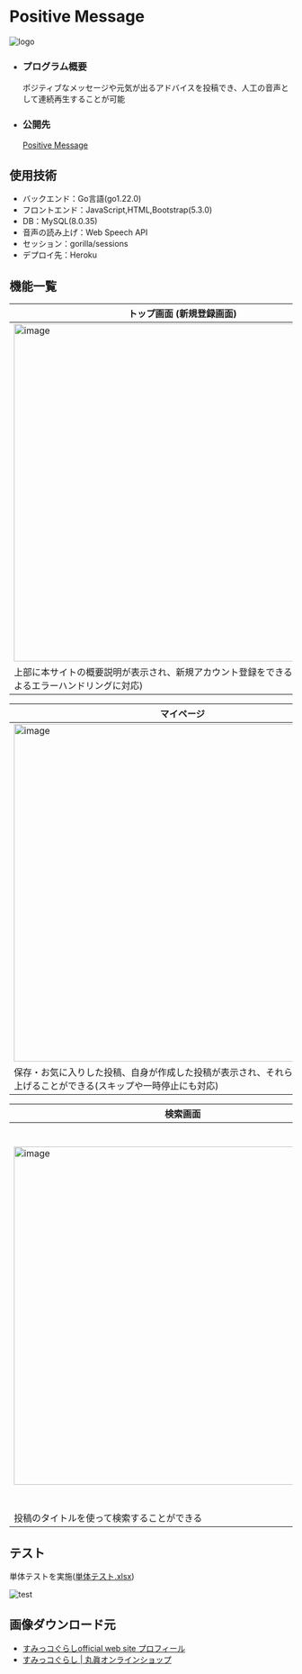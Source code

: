 # Positive Message
![logo](https://github.com/beginerKosukeT/positiveMessage/assets/144611948/0faaf891-8020-4cbf-bd9b-b8cdb2f03289)

- ### プログラム概要
  ポジティブなメッセージや元気が出るアドバイスを投稿でき、人工の音声として連続再生することが可能
- ### 公開先
  <a href="https://positive-message-254febcb568f.herokuapp.com/regisration">Positive Message</a>

## 使用技術
- バックエンド：Go言語(go1.22.0)
- フロントエンド：JavaScript,HTML,Bootstrap(5.3.0)
- DB：MySQL(8.0.35)
- 音声の読み上げ：Web Speech API
- セッション：gorilla/sessions
- デプロイ先：Heroku


## 機能一覧
| トップ画面 (新規登録画面) | ログイン画面 |
| - | - |
|<img width="600" alt="image" src="https://github.com/beginerKosukeT/positiveMessage/assets/144611948/d538f610-af38-4de0-be12-26b9546f442a">|<img width="600" alt="image" src="https://github.com/beginerKosukeT/positiveMessage/assets/144611948/83cdeaf9-fad3-4e3b-99fe-1a017d9e46cd">|
|上部に本サイトの概要説明が表示され、新規アカウント登録をできる(JavaScriptによるエラーハンドリングに対応)|セッション機能を利用してログインすることができる|

| マイページ | 人気の投稿&新作画面 |
| - | - |
|<img width="600" alt="image" src="https://github.com/beginerKosukeT/positiveMessage/assets/144611948/0a8fd561-69e9-4264-b857-f38c026c6a92">|<img width="600" alt="image" src="https://github.com/beginerKosukeT/positiveMessage/assets/144611948/819724c9-2e07-4e28-963f-537f556af97a">|
|保存・お気に入りした投稿、自身が作成した投稿が表示され、それらを連続で読み上げることができる(スキップや一時停止にも対応)|お気に入り数の多い投稿、作成日時が各8件まで新しい投稿が表示される|

| 検索画面 | 新規投稿画面|
| - | - |
|<img width="601" alt="image" src="https://github.com/beginerKosukeT/positiveMessage/assets/144611948/a24c067b-8a2b-4a5e-bfa6-db1be33a0829">|<img width="681" alt="image" src="https://github.com/beginerKosukeT/positiveMessage/assets/144611948/f734c669-0977-474c-addc-6fab773503c5">|
|投稿のタイトルを使って検索することができる|新規投稿ができる(JavaScriptによるエラーハンドリングに対応)|

## テスト
単体テストを実施(<a href="https://app.box.com/s/qdgiyqzxdfu0vaslqy4kaxyuf0m9dqez">単体テスト.xlsx</a>)

![test](https://github.com/beginerKosukeT/positiveMessage/assets/144611948/a593f24d-7561-4dd6-ab5c-3e89ca4ac00c)

## 画像ダウンロード元
- <a href="https://www.san-x.co.jp/sumikko/profile/">すみっコぐらしofficial web site プロフィール</a>
- <a href="https://sunheart-shop.com/c/gr1/san-x/sumikkogurashi"> すみっコぐらし | 丸眞オンラインショップ</a>

